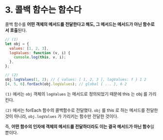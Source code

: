 # 3. 콜백 함수는 함수다

콜백 함수를 **어떤 객체의 메서드를 전달한다고 해도, 그 메서드는 메서드가 아닌 함수로서 호출**된다.

```jsx
// (1)
let obj = {
  values: [1, 2, 3],
  logValues: function (v, i) {
    console.log(this, v, i);
  },
};

// (2)
obj.logValues(1, 2); // { values: [ 1, 2, 3 ], logValues: f } 1 2
[4, 5, 6].forEach(obj.logValues); // global { ... }, 6 2
```

`(1)` 에서는 `obj` 객체의 `logValues` 는 메서드로 정의되었기 때문에 this 는 obj 를 가리킨다.

`(2)` 에서는 forEach 함수의 콜백함수로 전달했다. `obj` 를 this 로 하는 메서드를 전달한 것이 아니라, `obj.logValues` 가 가리키는 함수만 전달한 것이다.

즉, **어떤 함수의 인자에 객체의 메서드를 전달하더라도 이는 결국 메서드가 아닌 함수**일 뿐이다.
